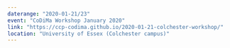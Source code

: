 ```yaml
---
daterange: "2020-01-21/23"
event: "CoDiMa Workshop January 2020"
link: "https://ccp-codima.github.io/2020-01-21-colchester-workshop/"
location: "University of Essex (Colchester campus)"
---
```

